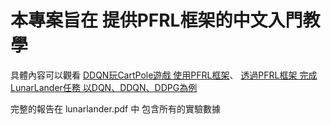 # 本專案旨在 提供PFRL框架的中文入門教學 

具體內容可以觀看 [DDQN玩CartPole遊戲 使用PFRL框架](https://studio.youtube.com/video/VgMG1JmbzgU/edit)、
[透過PFRL框架 完成 LunarLander任務 以DQN、DDQN、DDPG為例](https://studio.youtube.com/video/Vnn2ZufJy4w/edit)

完整的報告在 lunarlander.pdf 中 包含所有的實驗數據
